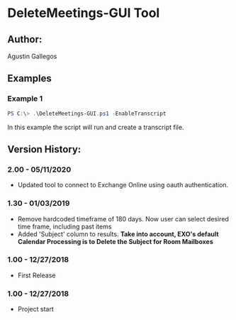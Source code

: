 ﻿# DeleteMeetings-GUI Tool  

## Author:  
Agustin Gallegos  

## Examples  
### Example 1  
````powershell
PS C:\> .\DeleteMeetings-GUI.ps1 -EnableTranscript
````
In this example the script will run and create a transcript file.  

## Version History:
### 2.00 - 05/11/2020
 - Updated tool to connect to Exchange Online using oauth authentication.
### 1.30 - 01/03/2019
 - Remove hardcoded timeframe of 180 days. Now user can select desired time frame, including past items
 - Added 'Subject' column to results. **Take into account, EXO's default Calendar Processing is to Delete the Subject for Room Mailboxes**
### 1.00 - 12/27/2018
 - First Release
### 1.00 - 12/27/2018
 - Project start